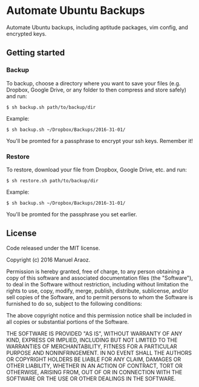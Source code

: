 # Automate Ubuntu Backups
Automate Ubuntu backups, including aptitude packages, vim config, and encrypted keys.

## Getting started

### Backup
To backup, choose a directory where you want to save your files (e.g. Dropbox, Google Drive, or any folder to then compress and store safely) and run:
```
$ sh backup.sh path/to/backup/dir
```
Example:
```
$ sh backup.sh ~/Dropbox/Backups/2016-31-01/
```

You'll be promted for a passphrase to encrypt your ssh keys. Remember it!

### Restore
To restore, download your file from Dropbox, Google Drive, etc. and run:
```
$ sh restore.sh path/to/backup/dir
```
Example:
```
$ sh backup.sh ~/Dropbox/Backups/2016-31-01/
```
You'll be promted for the passphrase you set earlier.


## License 
Code released under the MIT license.

Copyright (c) 2016 Manuel Araoz.

Permission is hereby granted, free of charge, to any person obtaining a copy
of this software and associated documentation files (the "Software"), to deal
in the Software without restriction, including without limitation the rights
to use, copy, modify, merge, publish, distribute, sublicense, and/or sell
copies of the Software, and to permit persons to whom the Software is
furnished to do so, subject to the following conditions:

The above copyright notice and this permission notice shall be included in
all copies or substantial portions of the Software.

THE SOFTWARE IS PROVIDED "AS IS", WITHOUT WARRANTY OF ANY KIND, EXPRESS OR
IMPLIED, INCLUDING BUT NOT LIMITED TO THE WARRANTIES OF MERCHANTABILITY,
FITNESS FOR A PARTICULAR PURPOSE AND NONINFRINGEMENT. IN NO EVENT SHALL THE
AUTHORS OR COPYRIGHT HOLDERS BE LIABLE FOR ANY CLAIM, DAMAGES OR OTHER
LIABILITY, WHETHER IN AN ACTION OF CONTRACT, TORT OR OTHERWISE, ARISING FROM,
OUT OF OR IN CONNECTION WITH THE SOFTWARE OR THE USE OR OTHER DEALINGS IN
THE SOFTWARE.
